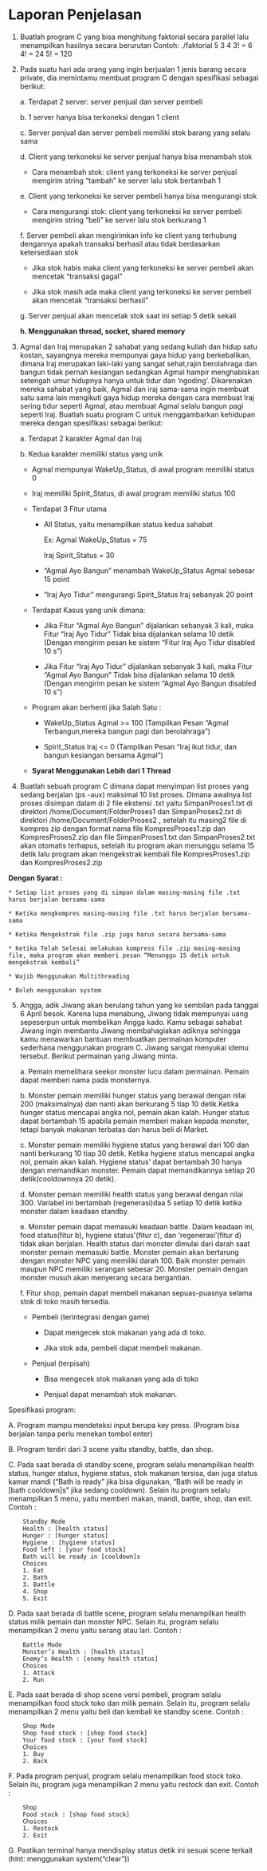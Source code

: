 # Laporan Penjelasan

1. Buatlah program C yang bisa menghitung faktorial secara parallel lalu menampilkan hasilnya secara berurutan
Contoh:
	./faktorial 5 3 4
	3! = 6
	4! = 24
	5! = 120

2. Pada suatu hari ada orang yang ingin berjualan 1 jenis barang secara private, dia memintamu membuat program C dengan spesifikasi sebagai berikut:

	a. Terdapat 2 server: server penjual dan server pembeli

	b. 1 server hanya bisa terkoneksi dengan 1 client

	c. Server penjual dan server pembeli memiliki stok barang yang selalu sama

	d. Client yang terkoneksi ke server penjual hanya bisa menambah stok

	* Cara menambah stok: client yang terkoneksi ke server penjual mengirim string “tambah” ke server lalu stok bertambah 1

	e. Client yang terkoneksi ke server pembeli hanya bisa mengurangi stok

	* Cara mengurangi stok: client yang terkoneksi ke server pembeli mengirim string “beli” ke server lalu stok berkurang 1

	f. Server pembeli akan mengirimkan info ke client yang terhubung dengannya apakah transaksi berhasil atau tidak berdasarkan ketersediaan stok

	* Jika stok habis maka client yang terkoneksi ke server pembeli akan mencetak “transaksi gagal”

	* Jika stok masih ada maka client yang terkoneksi ke server pembeli akan mencetak “transaksi berhasil”

	g. Server penjual akan mencetak stok saat ini setiap 5 detik sekali

	**h. Menggunakan thread, socket, shared memory**

	
3. Agmal dan Iraj merupakan 2 sahabat yang sedang kuliah dan hidup satu kostan, sayangnya mereka mempunyai gaya hidup yang berkebalikan, dimana Iraj merupakan laki-laki yang sangat sehat,rajin berolahraga dan bangun tidak pernah kesiangan sedangkan Agmal hampir menghabiskan setengah umur hidupnya hanya untuk tidur dan ‘ngoding’. Dikarenakan mereka sahabat yang baik, Agmal dan iraj sama-sama ingin membuat satu sama lain mengikuti gaya hidup mereka dengan cara membuat Iraj sering tidur seperti Agmal, atau membuat Agmal selalu bangun pagi seperti Iraj. Buatlah suatu program C untuk menggambarkan kehidupan mereka dengan spesifikasi sebagai berikut:

	a. Terdapat 2 karakter Agmal dan Iraj

	b. Kedua karakter memiliki status yang unik

	* Agmal mempunyai WakeUp_Status, di awal program memiliki status 0

	* Iraj memiliki Spirit_Status, di awal program memiliki status 100

	* Terdapat 3 Fitur utama

		* All Status, yaitu menampilkan status kedua sahabat

			Ex: Agmal WakeUp_Status = 75 
			      
			Iraj Spirit_Status = 30

		* “Agmal Ayo Bangun” menambah WakeUp_Status Agmal sebesar 15 point

		* “Iraj Ayo Tidur” mengurangi Spirit_Status Iraj sebanyak 20 point

	* Terdapat Kasus yang unik dimana:

		* Jika Fitur “Agmal Ayo Bangun” dijalankan sebanyak 3 kali, maka Fitur “Iraj Ayo Tidur” Tidak bisa dijalankan selama 10 detik (Dengan mengirim pesan ke sistem “Fitur Iraj Ayo Tidur disabled 10 s”)

		* Jika Fitur  “Iraj Ayo Tidur” dijalankan sebanyak 3 kali, maka Fitur “Agmal Ayo Bangun” Tidak bisa dijalankan selama 10 detik (Dengan mengirim pesan ke sistem “Agmal Ayo Bangun disabled 10 s”)

	* Program akan berhenti jika Salah Satu :

		* WakeUp_Status Agmal >= 100 (Tampilkan Pesan “Agmal Terbangun,mereka bangun pagi dan berolahraga”)

		* Spirit_Status Iraj <= 0 (Tampilkan Pesan “Iraj ikut tidur, dan bangun kesiangan bersama Agmal”)

	* **Syarat Menggunakan Lebih dari 1 Thread**

4. Buatlah sebuah program C dimana dapat menyimpan list proses yang sedang berjalan (ps -aux) maksimal 10 list proses. Dimana awalnya list proses disimpan dalam di 2 file ekstensi .txt yaitu  SimpanProses1.txt di direktori /home/Document/FolderProses1 dan SimpanProses2.txt di direktori /home/Document/FolderProses2 , setelah itu masing2 file di  kompres zip dengan format nama file KompresProses1.zip dan KompresProses2.zip dan file SimpanProses1.txt dan SimpanProses2.txt akan otomatis terhapus, setelah itu program akan menunggu selama 15 detik lalu program akan mengekstrak kembali file KompresProses1.zip dan KompresProses2.zip
 
**Dengan Syarat :**

	* Setiap list proses yang di simpan dalam masing-masing file .txt harus berjalan bersama-sama

	* Ketika mengkompres masing-masing file .txt harus berjalan bersama-sama

	* Ketika Mengekstrak file .zip juga harus secara bersama-sama

	* Ketika Telah Selesai melakukan kompress file .zip masing-masing file, maka program akan memberi pesan “Menunggu 15 detik untuk mengekstrak kembali”

	* Wajib Menggunakan Multithreading

	* Boleh menggunakan system

5. Angga, adik Jiwang akan berulang tahun yang ke sembilan pada tanggal 6 April besok. Karena lupa menabung, Jiwang tidak mempunyai uang sepeserpun untuk membelikan Angga kado. Kamu sebagai sahabat Jiwang ingin membantu Jiwang membahagiakan adiknya sehingga kamu menawarkan bantuan membuatkan permainan komputer sederhana menggunakan program C. Jiwang sangat menyukai idemu tersebut. Berikut permainan yang Jiwang minta. 

	a. Pemain memelihara seekor monster lucu dalam permainan. Pemain dapat  memberi nama pada monsternya.

	b. Monster pemain memiliki hunger status yang berawal dengan nilai 200 (maksimalnya) dan nanti akan berkurang 5 tiap 10 detik.Ketika hunger status mencapai angka nol, pemain akan kalah. Hunger status dapat bertambah 15 apabila pemain memberi makan kepada monster, tetapi banyak makanan terbatas dan harus beli di Market.

	c. Monster pemain memiliki hygiene status yang berawal dari 100 dan nanti berkurang 10 tiap 30 detik. Ketika hygiene status mencapai angka nol, pemain akan kalah. Hygiene status' dapat bertambah 30 hanya dengan memandikan monster. Pemain dapat memandikannya setiap 20 detik(cooldownnya 20 detik).

	d. Monster pemain memiliki health status yang berawal dengan nilai 300. Variabel ini bertambah (regenerasi)daa 5 setiap 10 detik ketika monster dalam keadaan standby.

	e. Monster pemain dapat memasuki keadaan battle. Dalam keadaan ini, food status(fitur b), hygiene status'(fitur c), dan ‘regenerasi’(fitur d) tidak akan berjalan. Health status dari monster dimulai dari darah saat monster pemain memasuki battle. Monster pemain akan bertarung dengan monster NPC yang memiliki darah 100. Baik monster pemain maupun NPC memiliki serangan sebesar 20. Monster pemain dengan monster musuh akan menyerang secara bergantian. 

	f. Fitur shop, pemain dapat membeli makanan sepuas-puasnya selama stok di toko masih tersedia.

	* Pembeli (terintegrasi dengan game)

		* Dapat mengecek stok makanan yang ada di toko.

		* Jika stok ada, pembeli dapat membeli makanan.

	* Penjual (terpisah)

		* Bisa mengecek stok makanan yang ada di toko

		* Penjual dapat menambah stok makanan.

Spesifikasi program:

A. Program mampu mendeteksi input berupa key press. (Program bisa berjalan tanpa perlu menekan tombol enter)

B. Program terdiri dari 3 scene yaitu standby, battle, dan shop.

C. Pada saat berada di standby scene, program selalu menampilkan health status, hunger status, hygiene status, stok makanan tersisa, dan juga status kamar mandi (“Bath is ready” jika bisa digunakan, “Bath will be ready in [bath cooldown]s” jika sedang cooldown). Selain itu program selalu menampilkan 5 menu, yaitu memberi makan, mandi, battle, shop, dan exit. Contoh :

		Standby Mode
		Health : [health status]
		Hunger : [hunger status]
		Hygiene : [hygiene status]
		Food left : [your food stock]
		Bath will be ready in [cooldown]s
		Choices
		1. Eat
		2. Bath
		3. Battle
		4. Shop
		5. Exit

D. Pada saat berada di battle scene, program selalu menampilkan health status milik pemain dan monster NPC. Selain itu, program selalu menampilkan 2 menu yaitu serang atau lari. Contoh :

		Battle Mode
		Monster’s Health : [health status]
		Enemy’s Health : [enemy health status]
		Choices
		1. Attack
		2. Run

E. Pada saat berada di shop scene versi pembeli, program selalu menampilkan food stock toko dan milik pemain. Selain itu, program selalu menampilkan 2 menu yaitu beli dan kembali ke standby scene. Contoh :

		Shop Mode
		Shop food stock : [shop food stock]
		Your food stock : [your food stock]
		Choices
		1. Buy
		2. Back

F. Pada program penjual, program selalu menampilkan food stock toko. Selain itu, program juga menampilkan 2 menu yaitu restock dan exit. Contoh :

		Shop
		Food stock : [shop food stock]
		Choices
		1. Restock
		2. Exit

G. Pastikan terminal hanya mendisplay status detik ini sesuai scene terkait (hint: menggunakan system(“clear”))
